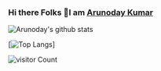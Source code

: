 ### Hi there Folks 👋I am [Arunoday Kumar](https://siddharth25pandey.github.io)

<!--
**nirala69/nirala69** is a ✨ _special_ ✨ repository because its `README.md` (this file) appears on your GitHub profile.

Here are some ideas to get you started:

- 🔭 I’m currently working on ...
- 🌱 I’m currently learning ...
- 👯 I’m looking to collaborate on ...
- 🤔 I’m looking for help with ...
- 💬 Ask me about ...
- 📫 How to reach me: ...
- 😄 Pronouns: ...
- ⚡ Fun fact: ...
-->

![Arunoday's github stats](https://github-readme-stats.vercel.app/api?username=nirala69&show_icons=true&theme=radical)

[![Top Langs](https://github-readme-stats.vercel.app/api/top-langs/?username=anuraghazra)]

![visitor Count](https://visitor-badge.laobi.icu/badge?page_id=nirala69.nirala69)
